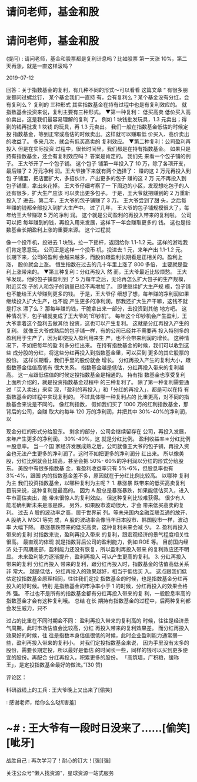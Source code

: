 # 请问老师，基金和股

# 请问老师，基金和股

(提问) : 请问老师，基金和股票都是复利计息吗？比如股票 第一天涨 10%，第二天再涨，就是一直这样滚吗？

2019-07-12

回答：关于指数基金的复利，有几种不同的形式～可以看看 这篇文章 “ 有很多朋友都问过螺丝钉， 某个基金我们一直持 有，会有复利么？某个基金没有分红，会有复利么？ 复利的 三种形式 其实指数基金在持有过程中也是有复利效应的。 就 指数基金投资来说，复利主要有三种形式。 ▼第一种复利： 低买高卖 低价买入高价卖出，这是我们最容易理解的复利 了。 例如 1 块钱批发玩具，1.3 元卖出；得到的钱再批发 1 块钱 的玩具，再 1.3 元卖出。 我们一般在指数基金低估的时候定投 指数基金，等到正常或高估的时候卖出。这样就可以赚取低 价买入、高价卖出的收益了。 多来几次，就会有低买高卖的 复利效应。 ▼第二种复利：公司盈利再投入 但是在实际投资 过程中，很长时间里，我们都是在持有指数基金。 如果只是 持有指数基金，还会有复利效应吗？ 答案是肯定的。 我们先 来看一个包子铺的例子。 王大爷开了一个包子铺。 这个包子 铺第一年投入了 10 万，除了各项开支，最后赚了 2 万元净利 润。王大爷接下来就有两个选择了： 赚的这 2 万元再投入到包 子铺里，把店面扩大，多招伙计，产出更多的包子 赚的这 2 万 元不再投入到包子铺里，拿出来花掉。 王大爷仔细考察了一 下周边的小区，发现想吃包子的人还有很多，扩大生产应该 可以卖出更多包子。 于是，王大爷就把赚到的 2 万重新投入了 进去。第二年，王大爷的包子铺赚了 3 万。 王大爷尝到了甜 头，之后每年赚的钱都全部投入到扩大生产中。 过了几年， 王大爷的包子铺规模很大了，每年给王大爷赚取 5 万的净利 润。 这个就是公司盈利的再投入带来的复利啦。 公司可以把 每年赚到的钱，再投入用来发展，这样下一年会赚取更多的 钱。 这也是指数基金长期盈利上涨的重要来源。 这个过程就

像一个投币机，投进去 1 块钱，拉一下摇杆，返回给你 1.1-1.2 元。这样的游戏我们肯定愿意玩。 公司正是这样一个投币 机，投进去 1 元，来年产出 1.1-1.2 元。 长期下来，公司的盈利 会越来越多，而股价跟盈利长期看是正相关的。盈利上涨， 股价就会上涨。 恒生指数在过去的几十年里上涨了 800 多倍， 主要就是盈利上涨带来的。 ▼第三种复利：分红再投入 然 而，王大爷最近比较烦愁。 王大爷发现，他的包子铺盈利到 了 5 万每年之后，无论再怎么扩大包子的生产规模，附近买包 子的人和包子的销量已经不再增加了。 即使继续扩大生产规 模，包子铺也不能给王大爷赚到更多的钱。 于是，王大爷仔 细想了想，每年赚的净利润如果继续投入扩大生产，也不能 产生更多的净利润，那我还扩大生产干嘛，这钱不就是打水 漂了么？ 那每年赚的钱，干脆拿出来一部分，去投资到其他 地方吧。 这种情况下，包子铺就变成了王大爷的“印钞机”。 每年这个印钞机会产生盈利，王大爷拿着这个盈利去做其他 投资，这也可以产生复利。 这就是分红再投入产生的复利。 就像王大爷成熟后的包子铺一样，有的公司已经并不需要再 投入特别多的盈利用于生产了，因为即使投入盈利用来生 产，也不会带来利润的增长。 这种情况下，不如把每年的盈 利多分红出来。 在持有指数基金的时候，我们可以收到这些 成分股的分红，将这些分红再投入到指数基金里，可以买到 更多的其它股票的股份。 这样长期看，我们手里的股份就会 增长。 分红再投入产生的复利大小，跟指数基金估值高低有 很大关系。 指数基金越是低估，分红再投入带来的复利越 高。 这一点跟低估值的时候定投指数基金是相通的。 持有指 数基金也享受复利 上面所介绍的，就是投资指数基金过程中 的三种复利了。 除了第一种复利需要通过「买入卖出」来实 现，「盈利的再投入」和「分红的再投入」，都是可以在持 有指数基金的过程中实现复利的。 不过具体哪一种复利占的 比重更高，对不同的指数基金来说是不同的。 像红利指数， 假如我们买了 1000 万的红利指数基金，那背后的公司，会赚 取大约每年 120 万的净利润，并把其中 30%-40%的净利润，以

现金分红的形式分给股东。 剩余的部分，公司会继续留存在 公司，再投入发展，来年产生更多的净利润。 30%-40%，这 就是分红比例。 盈利收益率＊分红比例＝股息率。 当一个国 家经济发展成熟之后，公司就像王大爷的包子铺，再投入资 金也无法产生更多的净利润了。这时不如把更多的净利润分 红出来。 所以像美股，分红比例就会比较高，甚至会把 50%- 60%的净利润以分红的形式分给股东。 美股中有很多指数基 金，看盈利收益率只有 5%-6%，但股息率也有 3%-4%，跟国 内的指数基金差不多，原因就在于分红比例比较高。 以哪种 复利为主 我们投资指数基金，以哪种复利为主呢？ 1\. 暴涨暴 跌带来的低买高卖复利 目前来说，这种复利是最高的。 因为 A 股总是暴涨暴跌，如果能低估买入，进入牛市高估卖出，能 带来很惊人的复利效应。 但这种复利比较难获得。 很少有人 能准确判断未来是涨是跌。 另外，如果股市波动很大，才会 带来低买高卖的复利。 过去 A 股的波动率之高，居于世界前 列。等未来国内金融互联互通的放开、A 股纳入 MSCI 等完 成，A 股的波动率会像当年日本股市、韩国股市一样，波动率 大幅下降。 暴涨暴跌带来的低买高卖，这种复利未来会减 少。 2\. 盈利再投入带来的复利 对指数来说，盈利再投入带来 的复利，跟宏观经济的景气程度相关性很高。 最直观的体现 就是指数背后公司的盈利能力，例如 ROE 等。 目前国内经济 处于周期底部，盈利能力还没有恢复，所以盈利再投入带来 的复利效应还不明显。 未来盈利能力逐渐提升，盈利再投入 可以产生更高的复利。 3\. 分红再投入带来的复利 分红再投入 带来的复利，跟分红再投入时，指数基金的估值高低关系非 常大。 越是低估，分红再投入的效果越好，相当于低估买 入。 这点跟我们低估定投指数基金原理相同，往往我们定投 指数基金的时候，也是指数基金分红再投入的好时候。特别 是指数基金的市净率小于 1 的时候，分红再投入的效果会格外 强。 不过也不是所有的指数基金都有分红再投入带来的复 利，一般股息率高的指数基金才会有这种复利哦。 总结 在长 期持有指数基金的过程中，后两种复利都会发生威力，只不

过占的比重在不同时期会不同： 盈利再投入带来的复利高的 时候，往往是经济景气周期，此时市场估值会比较高，分红 再投入带来的复利效果差。 而分红再投入效果好的时候，往 往是指数本身估值很低的时候，此时企业盈利能力通常弱一 些，盈利再投入带来的复利小。 对我们定投指数基金来说， 因为手里没有太多的股份，需要长期定投，所以最好是低估 的时间长一些，同样的钱可以买到更多便宜的股份。再配合 分红再投入，积累更多的股份。 「高筑墙，广积粮，缓称 王」，是定投指数基金最好的做法。”(30 赞)

评论区：

科研战线上的工兵 : 王大爷晚上又出来了[偷笑]

: 感谢老师，给你么么哒![害羞]

# ~# : 王大爷有一段时日没来了……[偷笑][呲牙]

战胜自己 : 再次学习了！耐心的钉大！[强][强]

关注公众号"懒人找资源"，星球资源一站式服务